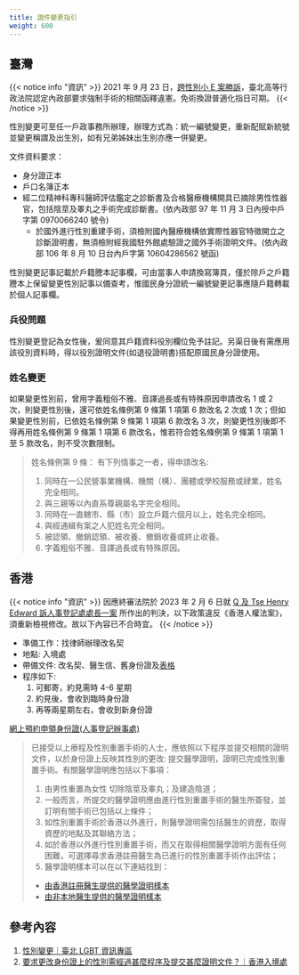 ```yaml
---
title: 證件變更指引
weight: 600
---
```


## 臺灣

{{< notice info "資訊" >}}
2021 年 9 月 23 日，[跨性別小 E 案勝訴](https://udn.com/news/story/7266/576873)，臺北高等行政法院認定內政部要求強制手術的相關函釋違憲。免術換證普適化指日可期。
{{< /notice >}}

性別變更可至任一戶政事務所辦理，辦理方式為：統一編號變更，重新配賦新統號並變更稱謂及出生別，如有兄弟姊妹出生別亦應一併變更。

文件資料要求：

- 身分證正本
- 戶口名簿正本
- 經二位精神科專科醫師評估鑑定之診斷書及合格醫療機構開具已摘除男性性器官，包括陰莖及睪丸之手術完成診斷書。(依內政部 97 年 11 月 3 日內授中戶字第 0970066240 號令)
  - 於國外進行性別重建手術，須檢附國內醫療機構依實際性器官特徵開立之診斷證明書，無須檢附經我國駐外館處驗證之國外手術證明文件。(依內政部 106 年 8 月 10 日台內戶字第 10604286562 號函)

性別變更記事記載於戶籍謄本記事欄，可由當事人申請換寫簿頁，僅於除戶之戶籍謄本上保留變更性別記事以備查考，惟國民身分證統一編號變更記事應隨戶籍轉載於個人記事欄。

### 兵役問題

性別變更登記為女性後，爰同意其戶籍資料役別欄位免予註記。另渠日後有需應用該役別資料時，得以役別證明文件(如退役證明書)搭配原國民身分證使用。

### 姓名變更

如果變更性別前，曾用字義粗俗不雅、音譯過長或有特殊原因申請改名 1 或 2 次，則變更性別後，還可依姓名條例第 9 條第 1 項第 6 款改名 2 次或 1 次；但如果變更性別前，已依姓名條例第 9 條第 1 項第 6 款改名 3 次，則變更性別後即不得再用姓名條例第 9 條第 1 項第 6 款改名，惟若符合姓名條例第 9 條第 1 項第 1 至 5 款改名，則不受次數限制。

> 姓名條例第 9 條：
> 有下列情事之一者，得申請改名:
>
> 1. 同時在一公民營事業機構、機關（構）、團體或學校服務或肄業，姓名完全相同。
> 2. 與三親等以內直系尊親屬名字完全相同。
> 3. 同時在一直轄市、縣（市）設立戶籍六個月以上，姓名完全相同。
> 4. 與經通緝有案之人犯姓名完全相同。
> 5. 被認領、撤銷認領、被收養、撤銷收養或終止收養。
> 6. 字義粗俗不雅、音譯過長或有特殊原因。

## 香港

{{< notice info "資訊" >}}
因應終審法院於 2023 年 2 月 6 日就 [Q 及 Tse Henry Edward 訴人事登記處處長一案](https://hk01.com/article/864362) 所作出的判決，以下政策違反《香港人權法案》，須重新檢視修改。故以下內容已不合時宜。
{{< /notice >}}

- 準備工作：找律師辦理改名契
- 地點: 入境處
- 帶備文件: 改名契、醫生信、舊身份證及[表格](http://www.immd.gov.hk/pdforms/rop73.pdf)
- 程序如下:
  1. 可郵寄，約見需時 4-6 星期
  1. 約見後，會收到臨時身份證
  1. 再等兩星期左右，會收到新身份證

[網上預約申領身份證(人事登記辦事處)](http://www.gov.hk/tc/residents/immigration/idcard/hkic/bookregidcard.htm)

> 已接受以上療程及性別重置手術的人士，應依照以下程序並提交相關的證明文件，以於身份證上反映其性別的更改:
> 提交醫學證明，證明已完成性別重置手術。有關醫學證明應包括以下事項：
>
> 1. 由男性重置為女性
>    切除陰莖及睾丸；及建造陰道；
> 1. 一般而言，所提交的醫學證明應由進行性別重置手術的醫生所簽發，並訂明有關手術已包括以上條件；
> 1. 如性別重置手術於香港以外進行，則醫學證明需包括醫生的資歷，取得資歷的地點及其聯絡方法；
> 1. 如於香港以外進行性別重置手術，而又在取得相關醫學證明方面有任何困難，可選擇尋求香港註冊醫生為已進行的性別重置手術作出評估；
> 1. 醫學證明樣本可以在以下連結找到：
>
> - [由香港註冊醫生提供的醫學證明樣本](https://www.gov.hk/tc/residents/immigration/images/pdf/AnnexI_Chi.pdf)
> - [由非本地醫生提供的醫學證明樣本](https://www.gov.hk/tc/residents/immigration/images/pdf/AnnexII_Chi.pdf)

## 參考內容

1. [性別變更｜臺北 LGBT 資訊專區](https://lgbt.gov.taipei/cp.aspx?n=7141B7FAB560582E)
1. [要求更改身份證上的性別需經過甚麼程序及提交甚麼證明文件？｜香港入境處](https://www.immd.gov.hk/hkt/faq/faq_hkic.html#q22)
